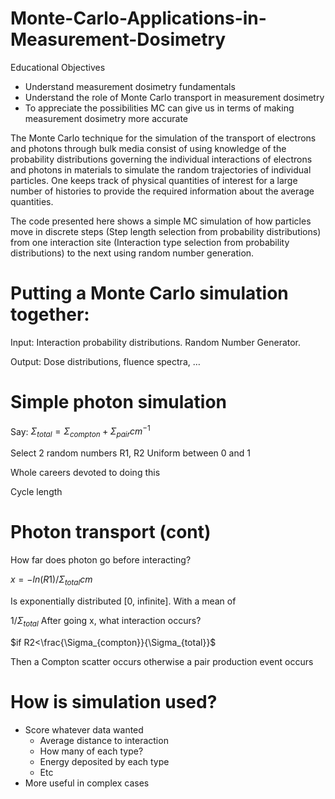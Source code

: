 # Monte-Carlo-Applications-in-Measurement-Dosimetry
Educational Objectives

* Understand measurement dosimetry fundamentals 
* Understand the role of Monte Carlo transport in measurement dosimetry
* To appreciate the possibilities MC can give us in terms of making measurement dosimetry more accurate

The Monte Carlo technique for the simulation of the transport of electrons and photons through bulk media consist of using knowledge of the probability distributions governing the individual interactions of electrons and photons in materials to simulate the random trajectories of individual particles. One keeps track of physical quantities of interest for a large number of histories to provide the required information about the average quantities.

The code presented here shows a simple MC simulation of how particles move in discrete steps (Step length selection from probability distributions) from one interaction site (Interaction type selection from probability distributions) to the next using random number generation.
# Putting a Monte Carlo simulation together:
Input: Interaction probability distributions. Random Number Generator.

Output: Dose distributions, fluence spectra, …
# Simple photon simulation 
Say: $\Sigma_{total}=\Sigma_{compton}+\Sigma_{pair} cm^{-1}$
	
Select 2 random numbers R1, R2 Uniform between 0 and 1

Whole careers devoted to doing this 

Cycle length
# Photon transport (cont)
How far does photon go before interacting?

$x=-ln\left(R1\right)/\Sigma_{total}cm$

Is exponentially distributed [0, infinite].
With a mean of 

$1/\Sigma_{total}$
After going x, what interaction occurs?

$if R2<\frac{\Sigma_{compton}}{\Sigma_{total}}$

Then a Compton scatter occurs otherwise a pair production event occurs 
# How is simulation used?
* Score whatever data wanted
  - Average distance to interaction 
  - How many of each type?
  - Energy deposited by each type
  - Etc
* More useful in complex cases

